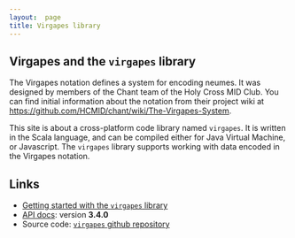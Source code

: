 ```yaml
---
layout:  page
title: Virgapes library
---
```



## Virgapes and the `virgapes` library

The Virgapes notation defines a system for encoding neumes. It was designed by members of the Chant team of the Holy Cross MID Club.  You can find initial information about the notation from their project wiki at  <https://github.com/HCMID/chant/wiki/The-Virgapes-System>.


This site is about a cross-platform code library named `virgapes`.  It is written in the Scala language, and can be compiled either for Java Virtual Machine, or Javascript. The `virgapes` library supports working with data encoded in the Virgapes notation.






## Links

-   [Getting started with the `virgapes` library](quick)
-   [API docs](api/edu/holycross/shot/virgapes/index.html): version **3.4.0**
-   Source code:  [`virgapes` github repository](https://github.com/neelsmith/virgapes)

